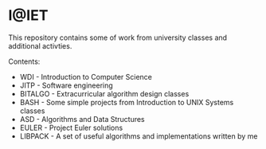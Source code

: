 I@IET
====
This repository contains some of work from university classes and additional activties.

Contents:
* WDI - Introduction to Computer Science
* JITP - Software engineering
* BITALGO - Extracurricular algorithm design classes
* BASH - Some simple projects from Introduction to UNIX Systems classes
* ASD - Algorithms and Data Structures
* EULER - Project Euler solutions
* LIBPACK - A set of useful algorithms and implementations written by me


